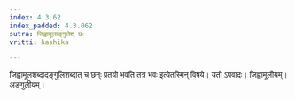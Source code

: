 ```yaml
---
index: 4.3.62
index_padded: 4.3.062
sutra: जिह्वामूलाङ्गुलेश् छः
vritti: kashika

---
```

जिह्वामूलशब्दादङ्गुलिशब्दात् च छन्ः प्रतयो भवति तत्र भवः इत्येतस्मिन् विषये। यतो ऽपवादः। जिह्वामूलीयम्। अङ्गुलीयम्।